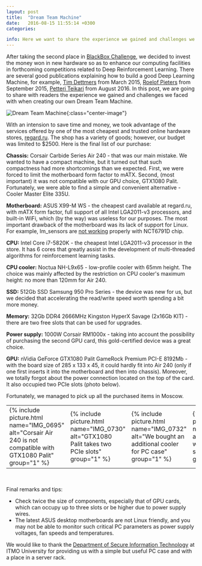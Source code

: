 ```yaml
---
layout: post
title:  "Dream Team Machine"
date:   2016-08-15 11:55:14 +0300
categories:

info: Here we want to share the experience we gained and challenges we faced when creating the machine for deep learning tasks.
---
```

After taking the second place in [BlackBox Challenge][bb], we decided to invest the money won in new hardware so as to enhance our computing facilities in forthcoming competitions related to Deep Reinforcement Learning. There are several good publications explaining how to build a good Deep Learning Machine, for example, [Tim Dettmers][tim] from March 2015, [Roelof Pieters][roelof] from September 2015, [Petteri Teikari][teikari] from August 2016. In this post, we are going to share with readers the experience we gained and challenges we faced with when creating our own Dream Team Machine.

![Dream Team Machine](/assets/DTM.gif){:class="center-image"}

With an intension to save time and money, we took advantage of the services offered by one of the most cheapest and trusted online hardware stores, [regard.ru][regard]. The shop has a variety of goods; however, our budget was limited to $2500. Here is the final list of our purchase:

<b>Chassis:</b> Corsair Carbide Series Air 240 - that was our main mistake. We wanted to have a compact machine, but it turned out that such compactness had more shortcomings than we expected. First, we were forced to limit the motherboard form factor to mATX. Second, (most important) it was not compatible with our GPU choice, GTX1080 Palit. Fortunately, we were able to find a simple and convenient alternative - Cooler Master Elite 335U.

<b>Motherboard:</b> ASUS X99-M WS - the cheapest card available at regard.ru, with mATX form factor, full support of all Intel LGA2011-v3 processors, and built-in WiFi, which (by the way) was useless for our purposes. The most important drawback of the motherboard was its lack of support for Linux. For example, lm_sensors are [not working][nct] properly with NCT6791D chip.

<b>CPU:</b> Intel Core i7-5820K - the cheapest Intel LGA2011-v3 processor in the store. It has 6 cores that greatly assist in the development of multi-threaded algorithms for reinforcement learning tasks.

<b>CPU cooler:</b> Noctua NH-L9x65 - low-profile cooler with 65mm height. The choice was mainly affected by the restriction on CPU cooler's maximum height: no more than 120mm for Air 240.

<b>SSD:</b> 512Gb SSD Samsung 950 Pro Series - the device was new for us, but we decided that accelerating the read/write speed worth spending a bit more money.

<b>Memory:</b> 32Gb DDR4 2666MHz Kingston HyperX Savage (2x16Gb KIT) - there are two free slots that can be used for upgrades.

<b>Power supply:</b> 1000W Corsair RM1000x - taking into account the possibility of purchasing the second GPU card, this gold-certified device was a great choice.

<b>GPU:</b> nVidia GeForce GTX1080 Palit GameRock Premium PCI-E 8192Mb - with the board size of 285 x 133 x 45, it could hardly fit into Air 240 (only if one first inserts it into the motherboard and then into chassis). Moreover, we totally forgot about the power connection located on the top of the card. It also occupied two PCIe slots (photo below).

Fortunately, we managed to pick up all the purchased items in Moscow.

<table>
<tr>
<td>{% include picture.html name="IMG_0695" alt="Corsair Air 240 is not compatible with GTX1080 Palit" group="1" %}</td>
<td>{% include picture.html name="IMG_0730" alt="GTX1080 Palit takes two PCIe slots" group="1" %}</td>
<td>{% include picture.html name="IMG_0732" alt="We bought an additional cooler for PC case" group="1" %}</td>
<td>{% include picture.html name="IMG_0736" alt="Machine is well placed in the server rack" group="1" %}</td>
</tr>
</table>

<br />

Final remarks and tips:
<ul>
    <li>
		Check twice the size of components, especially that of GPU cards, which can occupy up to three slots or be higher due to power supply wires.
    </li>
    <li>
		The latest ASUS desktop motherboards are not Linux friendly, and you may not be able to monitor such critical PC parameters as power supply voltages, fan speeds and temperatures.
    </li>
</ul>

We would like to thank the [Department of Secure Information Technology][cit] at ITMO University for providing us with a simple but useful PC case and with a place in a server rack.


[bb]: http://blackboxchallenge.com/home/
[tim]: http://timdettmers.com/2015/03/09/deep-learning-hardware-guide/
[roelof]: http://graphific.github.io/posts/building-a-deep-learning-dream-machine/
[teikari]: http://www.slideshare.net/PetteriTeikariPhD/deep-learning-workstation
[regard]: http://www.regard.ru
[nct]: https://github.com/groeck/nct6775/issues/30
[cit]: https://cit.ifmo.ru
